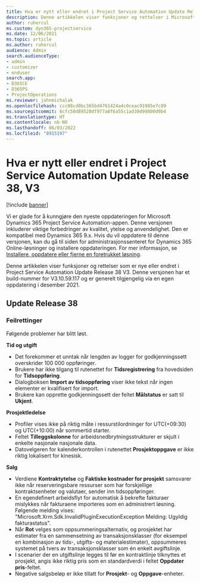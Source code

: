 ```yaml
---
title: Hva er nytt eller endret i Project Service Automation Update Release 38, V3
description: Denne artikkelen viser funksjoner og rettelser i Microsoft Dynamics 365 Project Service Automation Update Release 38 V3.
author: ruhercul
ms.custom: dyn365-projectservice
ms.date: 12/06/2021
ms.topic: article
ms.author: ruhercul
audience: Admin
search.audienceType:
- admin
- customizer
- enduser
search.app:
- D365CE
- D365PS
- ProjectOperations
ms.reviewer: johnmichalak
ms.openlocfilehash: ccc08cd0bc365bd4761424a4c0ceac91985e7c89
ms.sourcegitcommit: 6cfc50d89528df977a8f6a55c1ad39d99800d9b4
ms.translationtype: HT
ms.contentlocale: nb-NO
ms.lasthandoff: 06/03/2022
ms.locfileid: "8915197"
---
```

# <a name="whats-new-or-changed-in-project-service-automation-update-release-38-v3"></a>Hva er nytt eller endret i Project Service Automation Update Release 38, V3

[!include [banner](../includes/psa-now-project-operations.md)]

Vi er glade for å kunngjøre den nyeste oppdateringen for Microsoft Dynamics 365 Project Service Automation-appen. Denne versjonen inkluderer viktige forbedringer av kvalitet, ytelse og anvendelighet. Den er kompatibel med Dynamics 365 9.x. Hvis du vil oppdatere til denne versjonen, kan du gå til siden for administrasjonssenteret for Dynamics 365 Online-løsninger og installere oppdateringen. For mer informasjon, se [Installere, oppdatere eller fjerne en foretrukket løsning](/power-platform/admin/install-remove-preferred-solution).

Denne artikkelen viser funksjoner og rettelser som er nye eller endret i Project Service Automation Update Release 38 V3. Denne versjonen har et build-nummer for V3.10.59.117 og er generelt tilgjengelig via en egen oppdatering i desember 2021.

## <a name="update-release-38"></a>Update Release 38

### <a name="bug-fixes"></a>Feilrettinger

Følgende problemer har blitt løst.

**Tid og utgift**

- Det forekommer et unntak når lengden av logger for godkjenningssett overskrider 100 000 oppføringer.
- Brukere har ikke tilgang til rutenettet for **Tidsregistrering** fra hovedsiden for **Tidsoppføring**.
- Dialogboksen **Import av tidsoppføring** viser ikke tekst når ingen elementer er kvalifisert for import.
- Brukere kan opprette godkjenningssett der feltet **Målstatus** er satt til **Ukjent**.

**Prosjektledelse**

- Profiler vises ikke på riktig måte i ressurstilordninger for UTC(+09:30) og UTC(+10:00) når sommertid starter.
- Feltet **Tilleggskolonne** for arbeidsnedbrytningsstrukturer er skjult i enkelte nasjonale nasjonale data.
- Datovelgeren for kalenderkontrollen i rutenettet **Prosjektoppgave** er ikke riktig lokalisert for kinesisk.

**Salg**

- Verdiene **Kontraktytelse** og **Faktiske kostnader for prosjekt** samsvarer ikke når reserveringsbare ressurser som har forskjellige kontraktsenheter og valutaer, sender inn tidsoppføringer.
- En egendefinert arbeidsflyt for automatisk å bekrefte fakturaer mislykkes når fakturaene importeres som en administrert løsning. Følgende melding vises: "Microsoft.Xrm.Sdk.InvalidPluginExecutionException Melding: Ugyldig fakturastatus".
- Når **Rot** velges som oppsummeringsalternativ, og prosjektet har estimater fra en sammensetning av transaksjonsklasser (for eksempel en kombinasjon av tids-, utgifts- og materialestimater), oppsummeres systemet på tvers av transaksjonsklasser som én enkelt avgiftslinje.
- I scenarier der en utgiftslinje legges til før en kontraktlinje tilknyttes et prosjekt, angis ikke riktig pris som en standardverdi i feltet **Oppdater pris**-feltet.
- Negative salgsbeløp er ikke tillatt for **Prosjekt**- og **Oppgave**-enheter.
